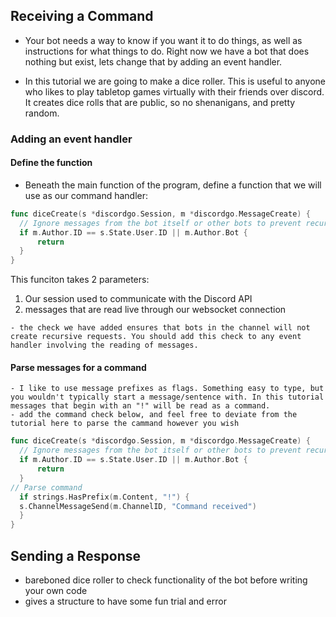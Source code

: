 ## Receiving a Command
- Your bot needs a way to know if you want it to do things, as well as instructions for what things to do. Right now we have a bot that does nothing but exist, lets change that by adding an event handler.

- In this tutorial we are going to make a dice roller. This is useful to anyone who likes to play tabletop games virtually with their friends over discord. It creates dice rolls that are public, so no shenanigans, and pretty random.

### Adding an event handler
  #### Define the function
  - Beneath the main function of the program, define a function that we will use as our command handler:

  ```go
  func diceCreate(s *discordgo.Session, m *discordgo.MessageCreate) {
	// Ignore messages from the bot itself or other bots to prevent recursive requests
	if m.Author.ID == s.State.User.ID || m.Author.Bot {
		return
	}
  }
  ```
  This funciton takes 2 parameters:
  1. Our session used to communicate with the Discord API
  2. messages that are read live through our websocket connection

    - the check we have added ensures that bots in the channel will not create recursive requests. You should add this check to any event handler involving the reading of messages. 
  #### Parse messages for a command
    - I like to use message prefixes as flags. Something easy to type, but you wouldn't typically start a message/sentence with. In this tutorial messages that begin with an "!" will be read as a command.
    - add the command check below, and feel free to deviate from the tutorial here to parse the cammand however you wish
  ```go
  func diceCreate(s *discordgo.Session, m *discordgo.MessageCreate) {
	// Ignore messages from the bot itself or other bots to prevent recursive requests
	if m.Author.ID == s.State.User.ID || m.Author.Bot {
		return
	}
  // Parse command
	if strings.HasPrefix(m.Content, "!") {
    s.ChannelMessageSend(m.ChannelID, "Command received")
    }
  }
  ```

## Sending a Response
- bareboned dice roller to check functionality of the bot before writing your own code
- gives a structure to have some fun trial and error 